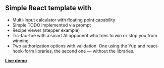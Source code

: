 ## Simple React template with
- Multi-input calculator with floating point capability
- Simple TODO implemented via prompt
- Recipe viewer (stepper example)
- Tic-tac-toe with a smart AI opponent who tries to win or stop you from winning
- Two authorization options with validation. One using the Yup and react-hook-form libraries, the second one — without the libraries.

**[Live demo](https://7hndr.github.io/react-template)**
